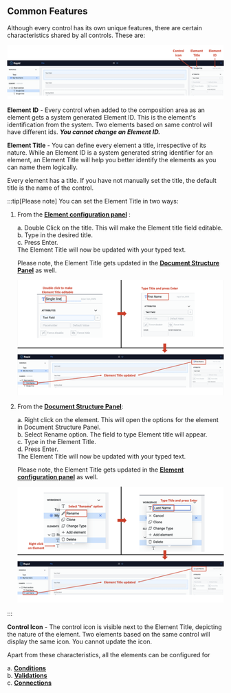 ## Common Features 

Although every control has its own unique features, there are certain characteristics shared by all controls. These are:

![Image showing element id, title and icon](<Common features.png>)

**Element ID** - Every control when added to the composition area as an element gets a system generated Element ID. This is the element's identification from the system. Two elements based on same control will have different ids. ***You cannot change an Element ID.***

**Element Title** - You can define every element a title, irrespective of its nature. While an Element ID is a system generated string identifier for an element, an Element Title will help you better identify the elements as you can name them logically.

Every element has a title. If you have not manually set the title, the default title is the name of the control. 

:::tip[Please note]
You can set the Element Title in two ways:

1. From the <a href="https://docs.rapidplatform.com/docs/Rapid/User%20Manual/glossary/#element-configuration-panel" target="_blank">**Element configuration panel**</a> :

   a. Double Click on the title. This will make the Element title field editable.  
   b. Type in the desired title.  
   c. Press Enter.  
   The Element Title will now be updated with your typed text.  

   Please note, the Element Title gets updated in the <a href="https://docs.rapidplatform.com/docs/Rapid/User%20Manual/glossary/#document-structure-panel--tree-of-elements" target="_blank">**Document Structure Panel**</a> as well. 

   ![Image showing setting Element title from element configuration panel](<Set Element Title 1.png>)  

2. From the <a href="https://docs.rapidplatform.com/docs/Rapid/User%20Manual/glossary/#document-structure-panel--tree-of-elements" target="_blank">**Document Structure Panel**</a>:  

   a. Right click on the element. This will open the options for the element in Document Structure Panel.  
   b. Select Rename option. The field to type Element title will appear.  
   c. Type in the Element Title.  
   d. Press Enter.  
   The Element Title will now be updated with your typed text.  

   Please note, the Element Title gets updated in the <a href="https://docs.rapidplatform.com/docs/Rapid/User%20Manual/glossary/#element-configuration-panel" target="_blank">**Element configuration panel**</a> as well.    

   ![Image showing setting element title from document structure panel](<Set Element Title 2.png>)

:::

**Control Icon** - The control icon is visible next to the Element Title, depicting the nature of the element. Two elements based on the same control will display the same icon. You cannot update the icon. 

Apart from these characteristics, all the elements can be configured for 

a. <a href="https://docs.rapidplatform.com/docs/Rapid/Keyper%20Manual/Adaptive%20Designer/How%20to%20configure%20element%20level%20conditions/" target="_blank">**Conditions**</a>  
b. <a href="https://docs.rapidplatform.com/docs/Rapid/Keyper%20Manual/Adaptive%20Designer/How%20to%20setup%20element%20level%20validations/" target="_blank">**Validations**</a>  
c. <a href="https://docs.rapidplatform.com/docs/Rapid/Keyper%20Manual/Adaptive%20Designer/How%20to%20configure%20connection%20with%20data%20table/" target="_blank">**Connections**</a>